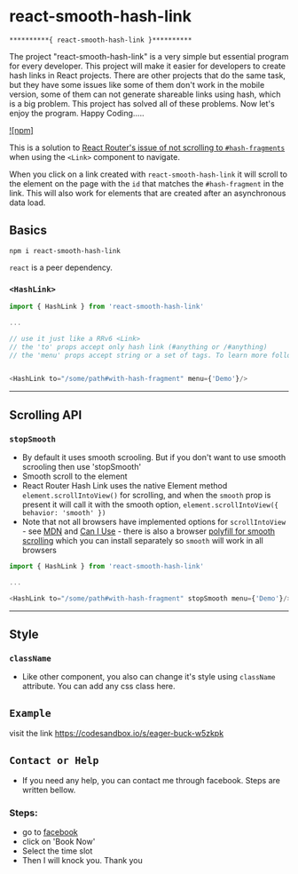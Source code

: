 # react-smooth-hash-link

    **********{ react-smooth-hash-link }**********
The project "react-smooth-hash-link" is a very simple but essential program for every developer. This project will make it easier for developers to create hash links in React projects. There are other projects that do the same task, but they have some issues like some of them don't work in the mobile version, some of them can not generate shareable links using hash, which is a big problem. This project has solved all of these problems. Now let's enjoy the program. Happy Coding.....

[![npm]](https://www.npmjs.com/package/react-smooth-hash-link)

This is a solution to [React Router's issue of not scrolling to `#hash-fragments`](https://github.com/reactjs/react-router/issues/394#issuecomment-220221604) when using the `<Link>` component to navigate.

When you click on a link created with `react-smooth-hash-link` it will scroll to the element on the page with the `id` that matches the `#hash-fragment` in the link. This will also work for elements that are created after an asynchronous data load.

## Basics

```shell
npm i react-smooth-hash-link
```

`react` is a peer dependency.


### `<HashLink>`

```js
import { HashLink } from 'react-smooth-hash-link'

...

// use it just like a RRv6 <Link>
// the 'to' props accept only hash link (#anything or /#anything)
// the 'menu' props accept string or a set of tags. To learn more follow the documentation


<HashLink to="/some/path#with-hash-fragment" menu={'Demo'}/>


```

---


## Scrolling API

### `stopSmooth`

- By default it uses smooth scrooling. But if you don't want to use smooth scrooling then use 'stopSmooth'
- Smooth scroll to the element
- React Router Hash Link uses the native Element method `element.scrollIntoView()` for scrolling, and when the `smooth` prop is present it will call it with the smooth option, `element.scrollIntoView({ behavior: 'smooth' })`
- Note that not all browsers have implemented options for `scrollIntoView` - see [MDN](https://developer.mozilla.org/en-US/docs/Web/API/Element/scrollIntoView) and [Can I Use](https://caniuse.com/#feat=scrollintoview) - there is also a browser [polyfill for smooth scrolling](https://github.com/iamdustan/smoothscroll) which you can install separately so `smooth` will work in all browsers

```js
import { HashLink } from 'react-smooth-hash-link'

...

<HashLink to="/some/path#with-hash-fragment" stopSmooth menu={'Demo'}/>
```

---

## Style
### `className`
- Like other component, you also can change it's style using `className` attribute. You can add any css class here.



## `Example`

visit the link https://codesandbox.io/s/eager-buck-w5zkpk

## `Contact or Help`
- If you need any help, you can contact me through facebook. Steps are written bellow.

### Steps: 
- go to [facebook](https://www.facebook.com/MuhimenulTareque)
- click on 'Book Now'
- Select the time slot
- Then I will knock you. Thank you


